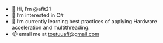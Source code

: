 - 👋 Hi, I’m @afit21
- 👀 I’m interested in C#
- 🌱 I’m currently learning best practices of applying Hardware acceleration and multithreading.
- 📫 email me at toetuuafi@gmail.com

<!---
afit21/afit21 is a ✨ special ✨ repository because its `README.md` (this file) appears on your GitHub profile.
You can click the Preview link to take a look at your changes.
--->

